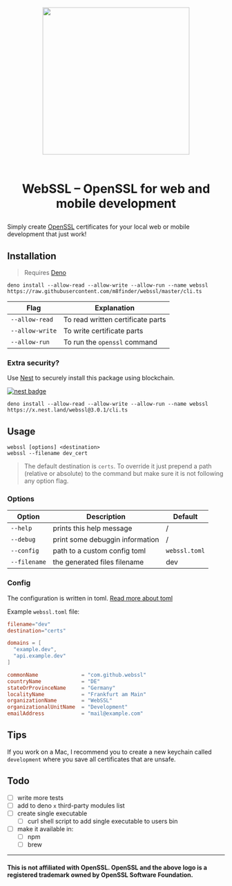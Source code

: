 <h1 align="center">
  <img width="340" src="https://upload.wikimedia.org/wikipedia/commons/a/a1/OpenSSL_logo.png" />
  <br><br><p><b>WebSSL – OpenSSL for web and mobile development</b></p>
</h1>

Simply create [OpenSSL](https://de.wikipedia.org/wiki/OpenSSL) certificates for your local
web or mobile development that just work!

## Installation

> Requires [Deno](https://deno.land/)

```shell
deno install --allow-read --allow-write --allow-run --name webssl https://raw.githubusercontent.com/m8finder/webssl/master/cli.ts
```

| Flag            | Explanation                       |
| --------------- | --------------------------------- |
| `--allow-read`  | To read written certificate parts |
| `--allow-write` | To write certificate parts        |
| `--allow-run`   | To run the `openssl` command      |

### Extra security?

Use [Nest](https://nest.land/) to securely install this package using blockchain.

[![nest badge](https://nest.land/badge.svg)](https://nest.land/package/webssl)

```
deno install --allow-read --allow-write --allow-run --name webssl https://x.nest.land/webssl@3.0.1/cli.ts
```

## Usage

```shell
webssl [options] <destination>
webssl --filename dev_cert
```

> The default destination is `certs`. To override it just prepend a
> path (relative or absolute) to the command but make sure it is not following any option flag.

### Options

| Option       | Description                     | Default       |
| ------------ | ------------------------------- | ------------- |
| `--help`     | prints this help message        | /             |
| `--debug`    | print some debuggin information | /             |
| `--config`   | path to a custom config toml    | `webssl.toml` |
| `--filename` | the generated files filename    | dev           |

### Config

The configuration is written in toml. [Read more about toml](https://github.com/toml-lang/toml)

Example `webssl.toml` file:

```toml
filename="dev"
destination="certs"

domains = [
  "example.dev",
  "api.example.dev"
]

commonName              = "com.github.webssl"
countryName             = "DE"
stateOrProvinceName     = "Germany"
localityName            = "Frankfurt am Main"
organizationName        = "WebSSL"
organizationalUnitName  = "Development"
emailAddress            = "mail@example.com"
```

## Tips

If you work on a Mac, I recommend you to create a new keychain called `development` where you save all certificates that are unsafe.

## Todo

- [ ] write more tests
- [ ] add to deno `x` third-party modules list
- [ ] create single executable
  - [ ] curl shell script to add single executable to users bin
- [ ] make it available in:
  - [ ] npm
  - [ ] brew

---

#### This is not affiliated with OpenSSL. OpenSSL and the above logo is a registered trademark owned by OpenSSL Software Foundation.
